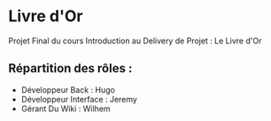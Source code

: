 # Livre d'Or
Projet Final du cours Introduction au Delivery de Projet : Le Livre d'Or

## Répartition des rôles :
- Développeur Back : Hugo
- Développeur Interface : Jeremy 
- Gérant Du Wiki : Wilhem 
